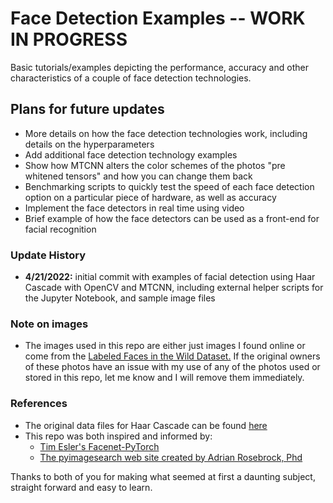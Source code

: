 # Face Detection Examples -- WORK IN PROGRESS 

Basic tutorials/examples depicting the performance, accuracy and other characteristics of a couple of face detection technologies. 

## Plans for future updates
* More details on how the face detection technologies work, including details on the hyperparameters
* Add additional face detection technology examples 
* Show how MTCNN alters the color schemes of the photos "pre whitened tensors" and how you can change them back 
* Benchmarking scripts to quickly test the speed of each face detection option on a particular piece of hardware, as well as accuracy 
* Implement the face detectors in real time using video  
* Brief example of how the face detectors can be used as a front-end for facial recognition 


### Update History
* **4/21/2022:** initial commit with examples of facial detection using Haar Cascade with OpenCV and MTCNN, including external helper scripts for the Jupyter Notebook, and sample image files  

### Note on images
* The images used in this repo are either just images I found online or come from the [Labeled Faces in the Wild Dataset.](http://vis-www.cs.umass.edu/lfw/) If the original owners of these photos have an issue with my use of any of the photos used or stored in this repo, let me know and I will remove them immediately. 

### References
* The original data files for Haar Cascade can be found [here](https://github.com/opencv/opencv/blob/master/data/haarcascades/haarcascade_fullbody.xml)
* This repo was both inspired and informed by:
    * [Tim Esler's Facenet-PyTorch](https://github.com/timesler/facenet-pytorch)
    * [The pyimagesearch web site created by Adrian Rosebrock, Phd](https://pyimagesearch.com/start-here/)

Thanks to both of you for making what seemed at first a daunting subject, straight forward and easy to learn. 

